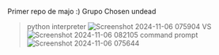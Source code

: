 Primer repo de majo :)
Grupo Chosen undead
>python interpreter
![Screenshot 2024-11-06 075904](https://github.com/user-attachments/assets/44b4d60d-d68e-4a26-8a78-ee206b49bd23)
>VS
![Screenshot 2024-11-06 082105](https://github.com/user-attachments/assets/74978fa8-8f6c-4fc6-ba7c-d623e9e8b43d)
>command prompt
![Screenshot 2024-11-06 075644](https://github.com/user-attachments/assets/0209d6de-19a2-48ab-86de-6702ce42e5c2)

